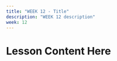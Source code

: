```yaml
---
title: "WEEK 12 - Title"  
description: "WEEK 12 description"
week: 12
---
```


# Lesson Content Here
